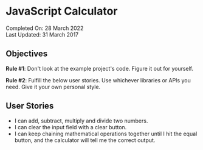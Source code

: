 # JavaScript Calculator
Completed On: 28 March 2022  
Last Updated: 31 March 2017

## Objectives

**Rule #1**: Don't look at the example project's code. Figure it out for yourself.

**Rule #2**: Fulfill the below user stories. Use whichever libraries or APIs you need. Give it your own personal style.

## User Stories

- I can add, subtract, multiply and divide two numbers.
- I can clear the input field with a clear button.
- I can keep chaining mathematical operations together until I hit the equal button, and the calculator will tell me the correct output.

